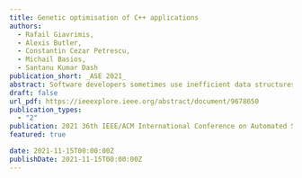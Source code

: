 ```yaml
---
title: Genetic optimisation of C++ applications
authors:
  - Rafail Giavrimis, 
  - Alexis Butler, 
  - Constantin Cezar Petrescu, 
  - Michail Basios, 
  - Santanu Kumar Dash
publication_short: _ASE 2021_
abstract: Software developers sometimes use inefficient data structures or library interfaces without considering the potential impact they may have during the runtime of a program. This is due to the significant effort required to research and evaluate possibly more efficient alternatives. Consequently, there is a need for tooling to automate the design space exploration. Our proposed code optimisation solution, called Artemis++, tries to address this issue with automatic exploration and transformation of data structures to optimise software performance. In preliminary testing on three mainstream C++ libraries, we have observed improvements up to 16.09%, 27.90%, and 2.74% for CPU usage, runtime and memory, respectively.
draft: false
url_pdf: https://ieeexplore.ieee.org/abstract/document/9678650
publication_types:
  - "2"
publication: 2021 36th IEEE/ACM International Conference on Automated Software Engineering (ASE)
featured: true

date: 2021-11-15T00:00:00Z
publishDate: 2021-11-15T00:00:00Z
---
```

